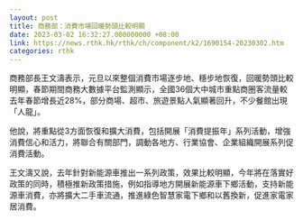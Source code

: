 ```yaml
---
layout: post
title: 商務部：消費市場回暖勢頭比較明顯
date: 2023-03-02 16:32:27.000000000 +08:00
link: https://news.rthk.hk/rthk/ch/component/k2/1690154-20230302.htm
categories: rthk
---
```


商務部長王文濤表示，元旦以來整個消費市場逐步地、穩步地恢復，回暖勢頭比較明顯，春節期間商務大數據平台監測顯示，全國36個大中城市重點商圈客流量較去年春節增長近28%，部分商場、超市、旅遊景點人氣顯著回升，不少餐館出現「人龍」。

他說，將重點從3方面恢復和擴大消費，包括開展「消費提振年」系列活動，增強消費信心和活力，將聯合有關部門，調動各地方、行業協會、企業組織開展系列促消費活動。

王文濤又說，去年針對新能源車推出一系列政策，效果比較明顯，今年將在落實好政策的同時，積極推新政策措施，例如指導地方開展新能源車下鄉活動，支持新能源車消費，亦將擴大二手車流通，推進綠色智慧家電下鄉和以舊換新，促進家電家居消費。
